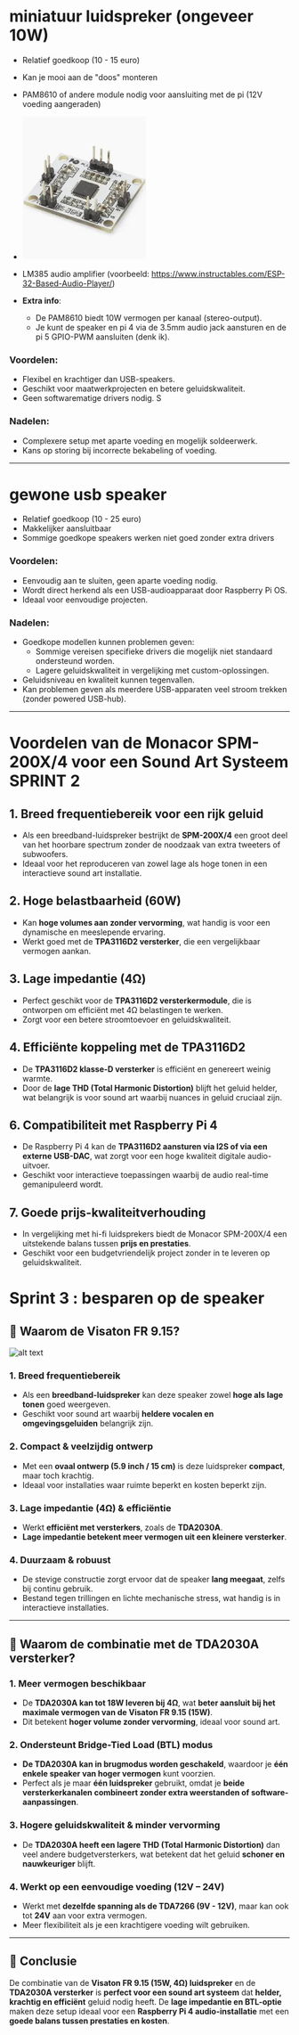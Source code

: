 # miniatuur luidspreker (ongeveer 10W)

- Relatief goedkoop (10 - 15 euro)
- Kan je mooi aan de "doos" monteren 
- PAM8610 of andere module nodig voor aansluiting met de pi (12V voeding aangeraden)
- ![alt text](./fotos/versterkingsmodule.webp)
- LM385 audio amplifier (voorbeeld: https://www.instructables.com/ESP-32-Based-Audio-Player/) 

- **Extra info**: 
  - De PAM8610 biedt 10W vermogen per kanaal (stereo-output).
  - Je kunt de speaker en pi 4 via de 3.5mm audio jack aansturen en de pi 5 GPIO-PWM aansluiten (denk ik).

### Voordelen:
- Flexibel en krachtiger dan USB-speakers.
- Geschikt voor maatwerkprojecten en betere geluidskwaliteit.
- Geen softwarematige drivers nodig.
S
### Nadelen:
- Complexere setup met aparte voeding en mogelijk soldeerwerk.
- Kans op storing bij incorrecte bekabeling of voeding.

---
# gewone usb speaker

- Relatief goedkoop (10 - 25 euro)
- Makkelijker aansluitbaar
- Sommige goedkope speakers werken niet goed zonder extra drivers

### Voordelen:
- Eenvoudig aan te sluiten, geen aparte voeding nodig.
- Wordt direct herkend als een USB-audioapparaat door Raspberry Pi OS.
- Ideaal voor eenvoudige projecten.

### Nadelen:
- Goedkope modellen kunnen problemen geven:
  - Sommige vereisen specifieke drivers die mogelijk niet standaard ondersteund worden.
  - Lagere geluidskwaliteit in vergelijking met custom-oplossingen.
- Geluidsniveau en kwaliteit kunnen tegenvallen.
- Kan problemen geven als meerdere USB-apparaten veel stroom trekken (zonder powered USB-hub).

---

# Voordelen van de Monacor SPM-200X/4 voor een Sound Art Systeem SPRINT 2

## 1. **Breed frequentiebereik voor een rijk geluid**
   - Als een breedband-luidspreker bestrijkt de **SPM-200X/4** een groot deel van het hoorbare spectrum zonder de noodzaak van extra tweeters of subwoofers.
   - Ideaal voor het reproduceren van zowel lage als hoge tonen in een interactieve sound art installatie.

## 2. **Hoge belastbaarheid (60W)**
   - Kan **hoge volumes aan zonder vervorming**, wat handig is voor een dynamische en meeslepende ervaring.
   - Werkt goed met de **TPA3116D2 versterker**, die een vergelijkbaar vermogen aankan.

## 3. **Lage impedantie (4Ω)**
   - Perfect geschikt voor de **TPA3116D2 versterkermodule**, die is ontworpen om efficiënt met 4Ω belastingen te werken.
   - Zorgt voor een betere stroomtoevoer en geluidskwaliteit.

## 4. **Efficiënte koppeling met de TPA3116D2**
   - De **TPA3116D2 klasse-D versterker** is efficiënt en genereert weinig warmte.
   - Door de **lage THD (Total Harmonic Distortion)** blijft het geluid helder, wat belangrijk is voor sound art waarbij nuances in geluid cruciaal zijn.


## 6. **Compatibiliteit met Raspberry Pi 4**
   - De Raspberry Pi 4 kan de **TPA3116D2 aansturen via I2S of via een externe USB-DAC**, wat zorgt voor een hoge kwaliteit digitale audio-uitvoer.
   - Geschikt voor interactieve toepassingen waarbij de audio real-time gemanipuleerd wordt.

## 7. **Goede prijs-kwaliteitverhouding**
   - In vergelijking met hi-fi luidsprekers biedt de Monacor SPM-200X/4 een uitstekende balans tussen **prijs en prestaties**.
   - Geschikt voor een budgetvriendelijk project zonder in te leveren op geluidskwaliteit.



# Sprint 3 : besparen op de speaker

## 🔹 **Waarom de Visaton FR 9.15?**  
![alt text](./fotos/seaker.png)

### **1. Breed frequentiebereik**  
- Als een **breedband-luidspreker** kan deze speaker zowel **hoge als lage tonen** goed weergeven.  
- Geschikt voor sound art waarbij **heldere vocalen en omgevingsgeluiden** belangrijk zijn.  

### **2. Compact & veelzijdig ontwerp**  
- Met een **ovaal ontwerp (5.9 inch / 15 cm)** is deze luidspreker **compact**, maar toch krachtig.  
- Ideaal voor installaties waar ruimte beperkt en kosten beperkt zijn.  

### **3. Lage impedantie (4Ω) & efficiëntie**  
- Werkt **efficiënt met versterkers**, zoals de **TDA2030A**.  
- **Lage impedantie betekent meer vermogen uit een kleinere versterker**.  

### **4. Duurzaam & robuust**  
- De stevige constructie zorgt ervoor dat de speaker **lang meegaat**, zelfs bij continu gebruik.  
- Bestand tegen trillingen en lichte mechanische stress, wat handig is in interactieve installaties.  

---

## 🔹 **Waarom de combinatie met de TDA2030A versterker?**  

### **1. Meer vermogen beschikbaar**  
- De **TDA2030A kan tot 18W leveren bij 4Ω**, wat **beter aansluit bij het maximale vermogen van de Visaton FR 9.15 (15W)**.  
- Dit betekent **hoger volume zonder vervorming**, ideaal voor sound art.  

### **2. Ondersteunt Bridge-Tied Load (BTL) modus**  
- **De TDA2030A kan in brugmodus worden geschakeld**, waardoor je **één enkele speaker van hoger vermogen** kunt voorzien.  
- Perfect als je maar **één luidspreker** gebruikt, omdat je **beide versterkerkanalen combineert zonder extra weerstanden of software-aanpassingen**.  

### **3. Hogere geluidskwaliteit & minder vervorming**  
- De **TDA2030A heeft een lagere THD (Total Harmonic Distortion)** dan veel andere budgetversterkers, wat betekent dat het geluid **schoner en nauwkeuriger** blijft.  

### **4. Werkt op een eenvoudige voeding (12V – 24V)**  
- Werkt met **dezelfde spanning als de TDA7266 (9V - 12V)**, maar kan ook tot **24V** aan voor extra vermogen.  
- Meer flexibiliteit als je een krachtigere voeding wilt gebruiken.  

---

## 🎯 **Conclusie**  
De combinatie van de **Visaton FR 9.15 (15W, 4Ω) luidspreker** en de **TDA2030A versterker** is **perfect voor een sound art systeem** dat **helder, krachtig en efficiënt** geluid nodig heeft. De **lage impedantie en BTL-optie** maken deze setup ideaal voor een **Raspberry Pi 4 audio-installatie** met een **goede balans tussen prestaties en kosten**. 
